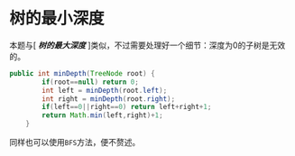# 树的最小深度

本题与[ ***树的最大深度*** ]类似，不过需要处理好一个细节：深度为0的子树是无效的。

```java
public int minDepth(TreeNode root) {
        if(root==null) return 0;
        int left = minDepth(root.left);
        int right = minDepth(root.right);
        if(left==0||right==0) return left+right+1;
        return Math.min(left,right)+1;
    }
```

同样也可以使用`BFS`方法，便不赘述。